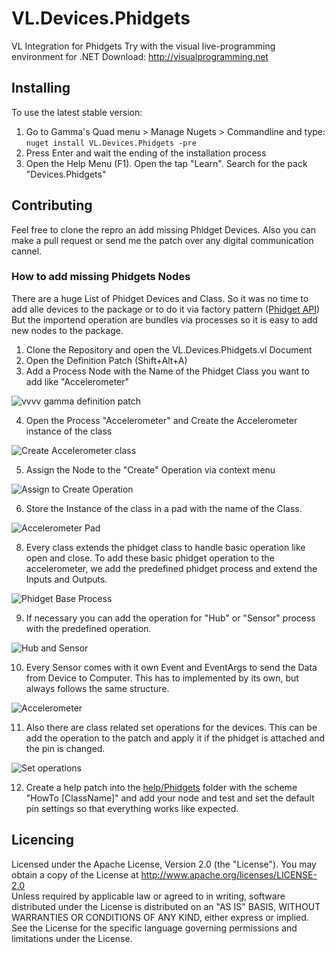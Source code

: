 # VL.Devices.Phidgets
VL Integration for Phidgets
Try with the visual live-programming environment for .NET Download: http://visualprogramming.net 

## Installing 

To use the latest stable version:
1. Go to Gamma's Quad menu > Manage Nugets > Commandline and type:  
`nuget install VL.Devices.Phidgets -pre`
2. Press Enter and wait the ending of the installation process
3. Open the Help Menu (F1). Open the tap "Learn". Search for the pack "Devices.Phidgets"

## Contributing
Feel free to clone the repro an add missing Phidget Devices. Also you can make a pull request or send me the patch over any digital communication cannel. 

### How to add missing Phidgets Nodes
There are a huge List of Phidget Devices and Class. So it was no time to add alle devices to the package or to do it via factory pattern ([Phidget API](https://www.phidgets.com/?view=api))  
But the importend operation are bundles via processes so it is easy to add new nodes to the package. 
1. Clone the Repository and open the VL.Devices.Phidgets.vl Document
2. Open the Definition Patch (Shift+Alt+A)
3. Add a Process Node with the Name of the Phidget Class you want to add like "Accelerometer"  

![vvvv gamma definition patch](./assets/DefintionPatch.png)  

4. Open the Process "Accelerometer" and Create the Accelerometer instance of the class

![Create Accelerometer class](./assets/AssignCreate.png)  

5. Assign the Node to the "Create" Operation via context menu

![Assign to Create Operation](./assets/AssignCreate.png)

6. Store the Instance of the class in a pad with the name of the Class.  

![Accelerometer Pad](./assets/AccelerometerPad.png)

8. Every class extends the phidget class to handle basic operation like open and close. To add these basic phidget operation to the accelerometer, we add the predefined phidget process and extend the Inputs and Outputs. 

![Phidget Base Process](./assets/phidgetProcesss.png)

9. If necessary you can add the operation for "Hub" or "Sensor" process with the predefined operation.  

![Hub and Sensor](./assets/HubSensor.png)

10. Every Sensor comes with it own Event and EventArgs to send the Data from Device to Computer. This has to implemented by its own, but always follows the same structure. 

![Accelerometer](./assets/AccelerometerEvent.png)  

11. Also there are class related set operations for the devices. This can be add the operation to the patch and apply it if the phidget is attached and the pin is changed.

![Set operations](./assets/setOperations.png)

12. Create a help patch into the [help/Phidgets](./help/Phidgets) folder with the scheme "HowTo [ClassName]" and add your node and test and set the default pin settings so that everything works like expected.  

## Licencing
Licensed under the Apache License, Version 2.0 (the "License"). You may obtain a copy of the License at http://www.apache.org/licenses/LICENSE-2.0  
Unless required by applicable law or agreed to in writing, software distributed under the License is distributed on an "AS IS" BASIS, WITHOUT WARRANTIES OR CONDITIONS OF ANY KIND, either express or implied. See the License for the specific language governing permissions and limitations under the License. 

